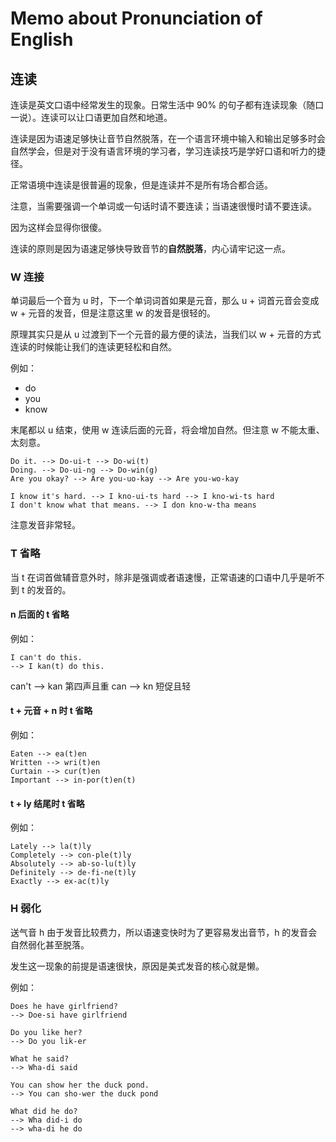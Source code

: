 # Memo about Pronunciation of English

## 连读

连读是英文口语中经常发生的现象。日常生活中 90% 的句子都有连读现象（随口一说）。连读可以让口语更加自然和地道。

连读是因为语速足够快让音节自然脱落，在一个语言环境中输入和输出足够多时会自然学会，但是对于没有语言环境的学习者，学习连读技巧是学好口语和听力的捷径。

正常语境中连读是很普遍的现象，但是连读并不是所有场合都合适。

注意，当需要强调一个单词或一句话时请不要连读；当语速很慢时请不要连读。

因为这样会显得你很傻。

连读的原则是因为语速足够快导致音节的**自然脱落**，内心请牢记这一点。

### W 连接

单词最后一个音为 u 时，下一个单词词首如果是元音，那么 u + 词首元音会变成 w + 元音的发音，但是注意这里 w 的发音是很轻的。

原理其实只是从 u 过渡到下一个元音的最方便的读法，当我们以 w + 元音的方式连读的时候能让我们的连读更轻松和自然。

例如：

- do
- you
- know

末尾都以 u 结束，使用 w 连读后面的元音，将会增加自然。但注意 w 不能太重、太刻意。

```
Do it. --> Do-ui-t --> Do-wi(t)
Doing. --> Do-ui-ng --> Do-win(g)
Are you okay? --> Are you-uo-kay --> Are you-wo-kay

I know it's hard. --> I kno-ui-ts hard --> I kno-wi-ts hard
I don't know what that means. --> I don kno-w-tha means
```

注意发音非常轻。

### T 省略

当 t 在词首做辅音意外时，除非是强调或者语速慢，正常语速的口语中几乎是听不到 t 的发音的。

#### n 后面的 t 省略

例如：

```
I can't do this.
--> I kan(t) do this.
```

can't --> kan 第四声且重
can --> kn 短促且轻

#### t + 元音 + n 时 t 省略

例如：

```
Eaten --> ea(t)en
Written --> wri(t)en
Curtain --> cur(t)en
Important --> in-por(t)en(t)
```

#### t + ly 结尾时 t 省略

例如：

```
Lately --> la(t)ly
Completely --> con-ple(t)ly
Absolutely --> ab-so-lu(t)ly
Definitely --> de-fi-ne(t)ly
Exactly --> ex-ac(t)ly
```

### H 弱化

送气音 h 由于发音比较费力，所以语速变快时为了更容易发出音节，h 的发音会自然弱化甚至脱落。

发生这一现象的前提是语速很快，原因是美式发音的核心就是懒。

例如：

```
Does he have girlfriend?
--> Doe-si have girlfriend

Do you like her?
--> Do you lik-er

What he said?
--> Wha-di said

You can show her the duck pond.
--> You can sho-wer the duck pond

What did he do?
--> Wha did-i do
--> wha-di he do
```
